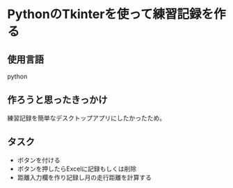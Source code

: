 # PythonのTkinterを使って練習記録を作る

## 使用言語
python 

## 作ろうと思ったきっかけ
練習記録を簡単なデスクトップアプリにしたかったため。

## タスク

- ボタンを付ける
- ボタンを押したらExcelに記録もしくは削除
- 距離入力欄を作り記録し月の走行距離を計算する
